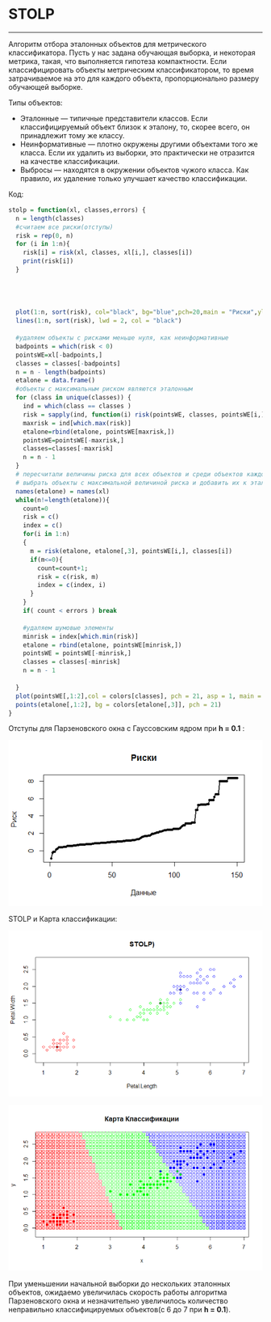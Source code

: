 # STOLP

---

Алгоритм отбора эталонных объектов для метрического классификатора. Пусть у нас задана обучающая выборка, и некоторая метрика, такая, что выполняется гипотеза компактности. Если классифицировать объекты метрическим классификатором, то время затрачиваемое на это для каждого объекта, пропорционально размеру обучающей выборке.

Типы объектов:

- Эталонные — типичные представители классов. Если классифицируемый объект близок к эталону, то, скорее всего, он принадлежит тому же классу.
- Неинформативные — плотно окружены другими объектами того же класса. Если их удалить из выборки, это практически не отразится на качестве классификации.
- Выбросы — находятся в окружении объектов чужого класса. Как правило, их удаление только улучшает качество классификации.

Код:

```R
stolp = function(xl, classes,errors) {
  n = length(classes)
  #считаем все риски(отступы)
  risk = rep(0, n)
  for (i in 1:n){
    risk[i] = risk(xl, classes, xl[i,], classes[i])
    print(risk[i])
  }
  
  
  
  
  plot(1:n, sort(risk), col="black", bg="blue",pch=20,main = "Риски",ylab = "Риск ", xlab = "Данные")
  lines(1:n, sort(risk), lwd = 2, col = "black")
  
  #удаляем объекты с рисками меньше нуля, как неинформативные
  badpoints = which(risk < 0)
  pointsWE=xl[-badpoints,]
  classes = classes[-badpoints]
  n = n - length(badpoints)
  etalone = data.frame()
  #объекты с максимальным риском являются эталонным
  for (class in unique(classes)) {
    ind = which(class == classes )
    risk = sapply(ind, function(i) risk(pointsWE, classes, pointsWE[i,], class))
    maxrisk = ind[which.max(risk)]
    etalone=rbind(etalone, pointsWE[maxrisk,])
    pointsWE=pointsWE[-maxrisk,]
    classes=classes[-maxrisk]
    n = n - 1
  }
  # пересчитали величины риска для всех объектов и среди объектов каждого класса, распознанных неправильно, 
  # выбрать объекты с максимальной величиной риска и добавить их к эталонам
  names(etalone) = names(xl)
  while(n!=length(etalone)){
    count=0
    risk = c()
    index = c()
    for(i in 1:n)
    {
      m = risk(etalone, etalone[,3], pointsWE[i,], classes[i])
      if(m<=0){
        count=count+1;
        risk = c(risk, m)
        index = c(index, i)
      }
    }
    if( count < errors ) break
    
    #удаляем шумовые элементы
    minrisk = index[which.min(risk)]
    etalone = rbind(etalone, pointsWE[minrisk,])
    pointsWE = pointsWE[-minrisk,]
    classes = classes[-minrisk]
    n = n - 1
    
  }
  plot(pointsWE[,1:2],col = colors[classes], pch = 21, asp = 1, main = "STOLP", ylab = "y ", xlab = "x")
  points(etalone[,1:2], bg = colors[etalone[,3]], pch = 21)
}
```

Отступы для Парзеновского окна с Гауссовским ядром при **h = 0.1** :

![Ну нет ее и все! Отстань!](/STOLP/risk.png)

STOLP и Карта классификации:

![Ну нет ее и все! Отстань!](/STOLP/STOLP.png)

![Ну нет ее и все! Отстань!](/STOLP/STOLPendCM.png)

При уменьшении начальной выборки до нескольких эталонных объектов, ожидаемо увеличилась скорость работы алгоритма Парзеновского окна и незначительно увеличилось количество неправильно классифицируемых объектов(с 6 до 7 при **h = 0.1**).
